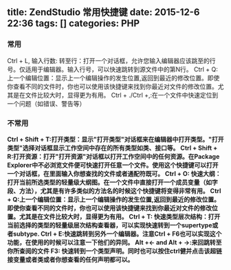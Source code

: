 title: ZendStudio 常用快捷键
date: 2015-12-6 22:36
tags: []
categories: PHP 
---

### 常用
Ctrl + L, 输入行数: 转至行：打开一个对话框，允许您输入编辑器应该跳至的行号。仅适用于编辑器。输入行号，可以快速跳转到源文件中的第N行。
Ctrl + Q:上一个编辑位置：显示上一个编辑操作的发生位置,返回到最近的修改位置。即使你查看不同的文件时，你也可以使用该快捷键来找到你最近对文件的修改位置。尤其是在文件比较大时，显得更为有用。
Ctrl + ./Ctrl +,:在一个文件中快速定位到一个问题（如错误、警告等）

### 不常用

**Ctrl + Shift + T:打开类型：显示"打开类型"对话框来在编辑器中打开类型。"打开类型"选择对话框显示工作空间中存在的所有类型如类、接口等。
Ctrl + Shift + R:打开资源：打开"打开资源"对话框以打开工作空间中的任何资源。在Package Explorer中不必浏览文件便可快速打开任意一个文件。使用这个快捷键可以打开一个对话框，在里面输入你想查找的文件或者通配符既可。
Ctrl + O: 快速大纲：打开当前所选类型的轻量级大纲图。在一个文件中直接打开一个成员变量（如字段、方法），尤其是有许多类似的方法名的时候这个快捷键将变得非常有用。
Ctrl + Q:上一个编辑位置：显示上一个编辑操作的发生位置,返回到最近的修改位置。即使你查看不同的文件时，你也可以使用该快捷键来找到你最近对文件的修改位置。尤其是在文件比较大时，显得更为有用。
Ctrl + T: 快速类型层次结构：打开当前选择的类型的轻量级层次结构查看器，可以实现快速转到一个supertype或者subtype.
Ctrl + E:快速跳转到另外一个编辑器。注意Ctrl + F6也可以实现这个功能，在使用的时候可以注意一下他们的异同。
Alt +← and Alt + →:来回跳转至你所查阅的文件
F3: 快速转到一个类型声明。同时也可以按住ctrl健并点击该超链接变量或者类或者你想查看的任何声明都可以。**


